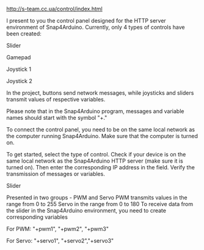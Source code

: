http://s-team.cc.ua/control/index.html

I present to you the control panel designed for the HTTP server environment of Snap4Arduino. Currently, only 4 types of controls have been created:

Slider

Gamepad

Joystick 1

Joystick 2

In the project, buttons send network messages, while joysticks and sliders transmit values of respective variables.

Please note that in the Snap4Arduino program, messages and variable names should start with the symbol "+."

To connect the control panel, you need to be on the same local network as the computer running Snap4Arduino. Make sure that the computer is turned on.

To get started, select the type of control. Check if your device is on the same local network as the Snap4Arduino HTTP server (make sure it is turned on). Then enter the corresponding IP address in the field. Verify the transmission of messages or variables.

Slider

Presented in two groups - PWM and Servo
PWM transmits values ​​in the range from 0 to 255
Servo in the range from 0 to 180
To receive data from the slider in the Snap4Arduino environment, you need to
create corresponding variables

For PWM:
"+pwm1", "+pwm2", "+pwm3"

For Servo:
"+servo1", "+servo2","+servo3"
